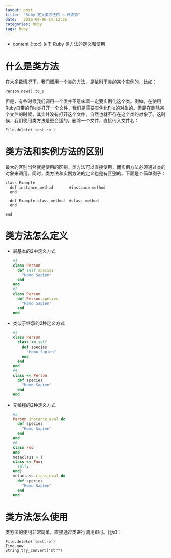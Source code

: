```yaml
---
layout: post
title:  "Ruby 定义类方法的 n 种姿势"
date:   2016-09-06 14:12:26
categories: Ruby
tags: Ruby 
---
```


* content
{:toc}
关于 Ruby 类方法的定义和使用



# 什么是类方法

在大多数情况下，我们调用一个类的方法，是依附于类的某个实例的，比如：

```
Person.new().to_s
```

但是，有些时候我们调用一个类并不意味着一定要实例化这个类。例如，在使用Ruby自带的File类打开一个文件，我们是需要实例化File的对象的。但是在删除某个文件的时候，其实并没有打开这个文件，自然也就不存在这个类的对象了。这时候，我们使用类方法是更合适的。删除一个文件，直接传入文件名：

```
File.delete('test.rb')
```



# 类方法和实例方法的区别

最大的区别当然就是使用的区别。类方法可以直接使用，而实例方法必须通过类的对象来调用。同时，类方法和实例方法的定义也是有区别的。下面是个简单例子：

```
class Example
  def instance_method		#instance method
  end
  
  def Example.class_method	#class method
  end
  
end
```



# 类方法怎么定义

- 最基本的2中定义方式

  ```ruby
  #1
  class Person
    def self.species
      "Homo Sapien"
    end
  end
  #2
  class Person
    def Person.species
      "Homo Sapien"
    end
  end
  ```

- 类似于继承的2种定义方式

  ```ruby
  #3
  class Person
    class << self
      def species
        "Homo Sapien"
      end
    end
  end
  #4 
  class << Person
    def species
      "Homo Sapien"
    end
  end
  ```

- 元编程的2种定义方式

  ```Ruby
  #5
  Person.instance_eval do
    def species
      "Homo Sapien"
    end
  end
  #6
  class Foo
  end
  metaclass = (
  class << Foo;
    self;
  end)
  metaclass.class_eval do
    def species
      "Homo Sapien"
    end
  end
  ```


# 类方法怎么使用

类方法的使用非常简单，直接通过类进行调用即可。比如：

```
File.delete('test.rb')
Time.now
String.try_convert("str")
```

